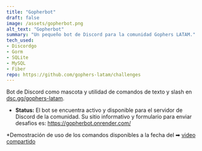 ```yaml
---
title: "Gopherbot"
draft: false
image: /assets/gopherbot.png
alt_text: "Gopherbot"
summary: "Un pequeño bot de Discord para la comunidad Gophers LATAM."
tech_used:
- Discordgo
- Gorm
- SQLite
- MySQL
- Fiber
repo: https://github.com/gophers-latam/challenges
---
```


Bot de Discord como mascota y utilidad de comandos de texto y slash en [dsc.gg/gophers-latam](https://discord.gg/AEarh2kSvn).

- **Status:** El bot se encuentra activo y disponible para el servidor de Discord de la comunidad. Su sitio informativo y formulario para enviar desafios es: https://gopherbot.onrender.com/

*Demostración de uso de los comandos disponibles a la fecha del ➡ [video compartido](https://youtube.com/watch?v=ZGlV6N12oy8)
